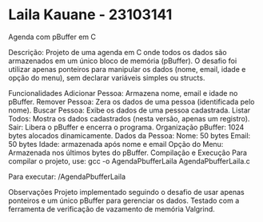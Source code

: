# Laila Kauane - 23103141
Agenda com pBuffer em C

Descrição: 
Projeto de uma agenda em C onde todos os dados são armazenados em um único bloco de memória (pBuffer). O desafio foi utilizar apenas ponteiros para manipular os dados (nome, email, idade e opção do menu), sem declarar variáveis simples ou structs.

Funcionalidades
Adicionar Pessoa: Armazena nome, email e idade no pBuffer.
Remover Pessoa: Zera os dados de uma pessoa (identificada pelo nome).
Buscar Pessoa: Exibe os dados de uma pessoa cadastrada.
Listar Todos: Mostra os dados cadastrados (nesta versão, apenas um registro).
Sair: Libera o pBuffer e encerra o programa.
Organização
pBuffer: 1024 bytes alocados dinamicamente.
Dados da Pessoa:
Nome: 50 bytes
Email: 50 bytes
Idade: armazenada após nome e email
Opção do Menu: Armazenada nos últimos bytes do pBuffer.
Compilação e Execução
Para compilar o projeto, use:
gcc -o AgendaPbufferLaila AgendaPbufferLaila.c

Para executar:
/AgendaPbufferLaila

Observações
Projeto implementado seguindo o desafio de usar apenas ponteiros e um único pBuffer para gerenciar os dados.
Testado com a ferramenta de verificação de vazamento de memória Valgrind.